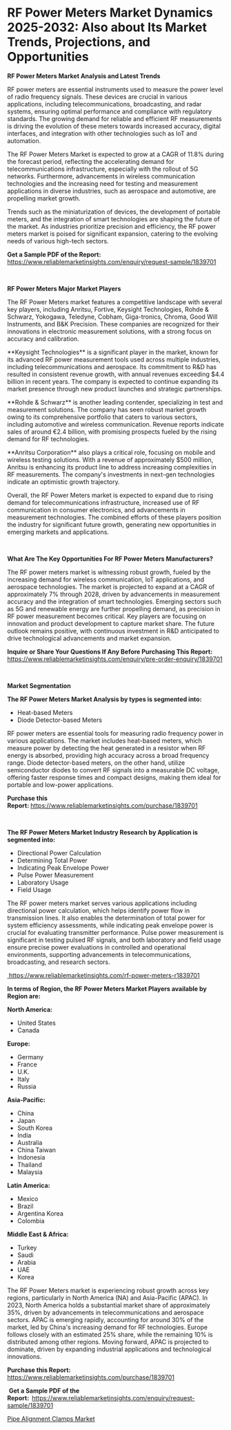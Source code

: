 <p><h1>RF Power Meters Market Dynamics 2025-2032: Also about Its Market Trends, Projections, and Opportunities</h1></p><p><strong>RF Power Meters Market Analysis and Latest Trends</strong></p>
<p><p>RF power meters are essential instruments used to measure the power level of radio frequency signals. These devices are crucial in various applications, including telecommunications, broadcasting, and radar systems, ensuring optimal performance and compliance with regulatory standards. The growing demand for reliable and efficient RF measurements is driving the evolution of these meters towards increased accuracy, digital interfaces, and integration with other technologies such as IoT and automation.</p><p>The RF Power Meters Market is expected to grow at a CAGR of 11.8% during the forecast period, reflecting the accelerating demand for telecommunications infrastructure, especially with the rollout of 5G networks. Furthermore, advancements in wireless communication technologies and the increasing need for testing and measurement applications in diverse industries, such as aerospace and automotive, are propelling market growth. </p><p>Trends such as the miniaturization of devices, the development of portable meters, and the integration of smart technologies are shaping the future of the market. As industries prioritize precision and efficiency, the RF power meters market is poised for significant expansion, catering to the evolving needs of various high-tech sectors.</p></p>
<p><strong>Get a Sample PDF of the Report:&nbsp;</strong> <a href="https://www.reliablemarketinsights.com/enquiry/request-sample/1839701?utm_campaign=2443&utm_medium=2&utm_source=Github&utm_content=ia&utm_term=19022025&utm_id=rf-power-meters">https://www.reliablemarketinsights.com/enquiry/request-sample/1839701</a></p>
<p>&nbsp;</p>
<p><strong>RF Power Meters Major Market Players</strong></p>
<p><p>The RF Power Meters market features a competitive landscape with several key players, including Anritsu, Fortive, Keysight Technologies, Rohde & Schwarz, Yokogawa, Teledyne, Cobham, Giga-tronics, Chroma, Good Will Instruments, and B&K Precision. These companies are recognized for their innovations in electronic measurement solutions, with a strong focus on accuracy and calibration.</p><p>**Keysight Technologies** is a significant player in the market, known for its advanced RF power measurement tools used across multiple industries, including telecommunications and aerospace. Its commitment to R&D has resulted in consistent revenue growth, with annual revenues exceeding $4.4 billion in recent years. The company is expected to continue expanding its market presence through new product launches and strategic partnerships.</p><p>**Rohde & Schwarz** is another leading contender, specializing in test and measurement solutions. The company has seen robust market growth owing to its comprehensive portfolio that caters to various sectors, including automotive and wireless communication. Revenue reports indicate sales of around €2.4 billion, with promising prospects fueled by the rising demand for RF technologies.</p><p>**Anritsu Corporation** also plays a critical role, focusing on mobile and wireless testing solutions. With a revenue of approximately $500 million, Anritsu is enhancing its product line to address increasing complexities in RF measurements. The company's investments in next-gen technologies indicate an optimistic growth trajectory.</p><p>Overall, the RF Power Meters market is expected to expand due to rising demand for telecommunications infrastructure, increased use of RF communication in consumer electronics, and advancements in measurement technologies. The combined efforts of these players position the industry for significant future growth, generating new opportunities in emerging markets and applications.</p></p>
<p>&nbsp;</p>
<p><strong>What Are The Key Opportunities For RF Power Meters Manufacturers?</strong></p>
<p><p>The RF power meters market is witnessing robust growth, fueled by the increasing demand for wireless communication, IoT applications, and aerospace technologies. The market is projected to expand at a CAGR of approximately 7% through 2028, driven by advancements in measurement accuracy and the integration of smart technologies. Emerging sectors such as 5G and renewable energy are further propelling demand, as precision in RF power measurement becomes critical. Key players are focusing on innovation and product development to capture market share. The future outlook remains positive, with continuous investment in R&D anticipated to drive technological advancements and market expansion.</p></p>
<p><strong>Inquire or Share Your Questions If Any Before Purchasing This Report:</strong> <a href="https://www.reliablemarketinsights.com/enquiry/pre-order-enquiry/1839701?utm_campaign=2443&utm_medium=2&utm_source=Github&utm_content=ia&utm_term=19022025&utm_id=rf-power-meters">https://www.reliablemarketinsights.com/enquiry/pre-order-enquiry/1839701</a></p>
<p>&nbsp;</p>
<p><strong>Market Segmentation</strong></p>
<p><strong>The RF Power Meters Market Analysis by types is segmented into:</strong></p>
<p><ul><li>Heat-based Meters</li><li>Diode Detector-based Meters</li></ul></p>
<p><p>RF power meters are essential tools for measuring radio frequency power in various applications. The market includes heat-based meters, which measure power by detecting the heat generated in a resistor when RF energy is absorbed, providing high accuracy across a broad frequency range. Diode detector-based meters, on the other hand, utilize semiconductor diodes to convert RF signals into a measurable DC voltage, offering faster response times and compact designs, making them ideal for portable and low-power applications.</p></p>
<p><strong>Purchase this Report:&nbsp;</strong><a href="https://www.reliablemarketinsights.com/purchase/1839701?utm_campaign=2443&utm_medium=2&utm_source=Github&utm_content=ia&utm_term=19022025&utm_id=rf-power-meters">https://www.reliablemarketinsights.com/purchase/1839701</a></p>
<p>&nbsp;</p>
<p><strong>The RF Power Meters Market Industry Research by Application is segmented into:</strong></p>
<p><ul><li>Directional Power Calculation</li><li>Determining Total Power</li><li>Indicating Peak Envelope Power</li><li>Pulse Power Measurement</li><li>Laboratory Usage</li><li>Field Usage</li></ul></p>
<p><p>The RF power meters market serves various applications including directional power calculation, which helps identify power flow in transmission lines. It also enables the determination of total power for system efficiency assessments, while indicating peak envelope power is crucial for evaluating transmitter performance. Pulse power measurement is significant in testing pulsed RF signals, and both laboratory and field usage ensure precise power evaluations in controlled and operational environments, supporting advancements in telecommunications, broadcasting, and research sectors.</p></p>
<p><a href="https://www.reliablemarketinsights.com/rf-power-meters-r1839701?utm_campaign=2443&utm_medium=2&utm_source=Github&utm_content=ia&utm_term=19022025&utm_id=rf-power-meters">&nbsp;https://www.reliablemarketinsights.com/rf-power-meters-r1839701</a></p>
<p><strong>In terms of Region, the RF Power Meters Market Players available by Region are:</strong></p>
<p>
    <p> <strong> North America: </strong>
        <ul>
            <li>United States</li>
            <li>Canada</li>
        </ul>
        </p> 
    <p> <strong> Europe: </strong>
        <ul>
            <li>Germany</li>
            <li>France</li>
            <li>U.K.</li>
            <li>Italy</li>
            <li>Russia</li>
        </ul>
        </p> 
    <p> <strong> Asia-Pacific: </strong>
        <ul>
            <li>China</li>
            <li>Japan</li>
            <li>South Korea</li>
            <li>India</li>
            <li>Australia</li>
            <li>China Taiwan</li>
            <li>Indonesia</li>
            <li>Thailand</li>
            <li>Malaysia</li>
        </ul>
        </p> 
    <p> <strong> Latin America: </strong>
        <ul>
            <li>Mexico</li>
            <li>Brazil</li>
            <li>Argentina Korea</li>
            <li>Colombia</li>
        </ul>
        </p> 
    <p> <strong> Middle East & Africa: </strong>
        <ul>
            <li>Turkey</li>
            <li>Saudi</li>
            <li>Arabia</li>
            <li>UAE</li>
            <li>Korea</li>
        </ul>
    </p>
    </p>
<p><p>The RF Power Meters market is experiencing robust growth across key regions, particularly in North America (NA) and Asia-Pacific (APAC). In 2023, North America holds a substantial market share of approximately 35%, driven by advancements in telecommunications and aerospace sectors. APAC is emerging rapidly, accounting for around 30% of the market, led by China's increasing demand for RF technologies. Europe follows closely with an estimated 25% share, while the remaining 10% is distributed among other regions. Moving forward, APAC is projected to dominate, driven by expanding industrial applications and technological innovations.</p></p>
<p><strong>Purchase this Report: </strong><a href="https://www.reliablemarketinsights.com/purchase/1839701?utm_campaign=2443&utm_medium=2&utm_source=Github&utm_content=ia&utm_term=19022025&utm_id=rf-power-meters">https://www.reliablemarketinsights.com/purchase/1839701</a></p>
<p>&nbsp;<strong>Get a Sample PDF of the Report:&nbsp;&nbsp;</strong><a href="https://www.reliablemarketinsights.com/enquiry/request-sample/1839701?utm_campaign=2443&utm_medium=2&utm_source=Github&utm_content=ia&utm_term=19022025&utm_id=rf-power-meters">https://www.reliablemarketinsights.com/enquiry/request-sample/1839701</a></p>
<p><strong></strong></p>
<p><p><a href="https://github.com/toldenargelia86/Market-Research-Report-List-1/blob/main/pipe-alignment-clamps-market.md?utm_campaign=2443&utm_medium=2&utm_source=Github&utm_content=ia&utm_term=19022025&utm_id=rf-power-meters">Pipe Alignment Clamps Market</a></p></p>